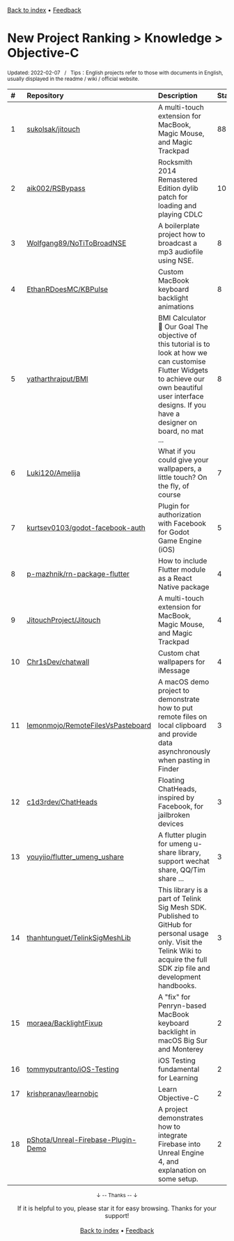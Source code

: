 <a href="https://github.com/GrowingGit/GitHub-English-Top-Charts#github-english-top-charts">Back to index</a> • <a href="/content/docs/feedback.md">Feedback</a>

# New Project Ranking > Knowledge > Objective-C
<sub>Updated: 2022-02-07&nbsp;&nbsp;&nbsp;/&nbsp;&nbsp;&nbsp;Tips：English projects refer to those with documents in English, usually displayed in the readme / wiki / official website.</sub>

|#|Repository|Description|Stars|Updated|Created|
|:-|:-|:-|:-|:-|:-|
|1|[sukolsak/jitouch](https://github.com/sukolsak/jitouch)|A multi-touch extension for MacBook, Magic Mouse, and Magic Trackpad|88|2021-11-27|2021-04-20|
|2|[aik002/RSBypass](https://github.com/aik002/RSBypass)|Rocksmith 2014 Remastered Edition dylib patch for loading and playing CDLC|10|2022-01-02|2021-11-24|
|3|[Wolfgang89/NoTiToBroadNSE](https://github.com/Wolfgang89/NoTiToBroadNSE)|A boilerplate project  how to broadcast a mp3 audiofile using NSE.|8|2021-11-18|2021-11-16|
|4|[EthanRDoesMC/KBPulse](https://github.com/EthanRDoesMC/KBPulse)|Custom MacBook keyboard backlight animations|8|2021-11-01|2021-10-21|
|5|[yatharthrajput/BMI](https://github.com/yatharthrajput/BMI)|BMI Calculator 💪 Our Goal The objective of this tutorial is to look at how we can customise Flutter Widgets to achieve our own beautiful user interface designs. If you have a designer on board, no mat ...|8|2021-12-09|2021-07-09|
|6|[Luki120/Amelija](https://github.com/Luki120/Amelija)|What if you could give your wallpapers, a little touch? On the fly, of course|7|2021-12-06|2021-05-27|
|7|[kurtsev0103/godot-facebook-auth](https://github.com/kurtsev0103/godot-facebook-auth)|Plugin for authorization with Facebook for Godot Game Engine (iOS)|5|2021-12-07|2021-09-12|
|8|[p-mazhnik/rn-package-flutter](https://github.com/p-mazhnik/rn-package-flutter)|How to include Flutter module as a React Native package|4|2022-01-17|2021-09-25|
|9|[JitouchProject/Jitouch](https://github.com/JitouchProject/Jitouch)|A multi-touch extension for MacBook, Magic Mouse, and Magic Trackpad|4|2022-01-04|2021-04-23|
|10|[Chr1sDev/chatwall](https://github.com/Chr1sDev/chatwall)|Custom chat wallpapers for iMessage|4|2021-09-01|2021-04-21|
|11|[lemonmojo/RemoteFilesVsPasteboard](https://github.com/lemonmojo/RemoteFilesVsPasteboard)|A macOS demo project to demonstrate how to put remote files on local clipboard and provide data asynchronously when pasting in Finder|3|2022-02-03|2022-02-03|
|12|[c1d3rdev/ChatHeads](https://github.com/c1d3rdev/ChatHeads)|Floating ChatHeads, inspired by Facebook, for jailbroken devices|3|2021-11-18|2021-11-18|
|13|[youyiio/flutter_umeng_ushare](https://github.com/youyiio/flutter_umeng_ushare)|A flutter plugin for umeng u-share library, support wechat share, QQ/Tim share ...|3|2021-09-04|2021-05-20|
|14|[thanhtunguet/TelinkSigMeshLib](https://github.com/thanhtunguet/TelinkSigMeshLib)|This library is a part of Telink Sig Mesh SDK. Published to GitHub for personal usage only. Visit the Telink Wiki to acquire the full SDK zip file and development handbooks.|3|2021-10-01|2021-03-22|
|15|[moraea/BacklightFixup](https://github.com/moraea/BacklightFixup)|A "fix" for Penryn-based MacBook keyboard backlight in macOS Big Sur and Monterey|2|2022-02-04|2022-01-26|
|16|[tommyputranto/iOS-Testing](https://github.com/tommyputranto/iOS-Testing)|iOS Testing fundamental for Learning|2|2021-11-29|2021-11-04|
|17|[krishpranav/learnobjc](https://github.com/krishpranav/learnobjc)|Learn Objective-C |2|2021-10-02|2021-10-01|
|18|[pShota/Unreal-Firebase-Plugin-Demo](https://github.com/pShota/Unreal-Firebase-Plugin-Demo)|A project demonstrates how to integrate Firebase into Unreal Engine 4, and explanation on some setup.|2|2021-09-03|2021-03-04|

<div align="center">
    <p><sub>↓ -- Thanks -- ↓</sub></p>
    If it is helpful to you, please star it for easy browsing. Thanks for your support!
</div>

<br/>

<div align="center"><a href="https://github.com/GrowingGit/GitHub-English-Top-Charts#github-english-top-charts">Back to index</a> • <a href="/content/docs/feedback.md">Feedback</a></div>
